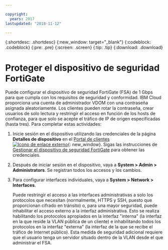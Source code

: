```yaml
---

copyright:
  years: 2017
lastupdated: "2018-11-12"

---
```


{:shortdesc: .shortdesc}
{:new_window: target="_blank"}
{:codeblock: .codeblock}
{:pre: .pre}
{:screen: .screen}
{:tip: .tip}
{:download: .download}

# Proteger el dispositivo de seguridad FortiGate

Puede configurar el dispositivo de seguridad FortiGate (FSA) de 1 Gbps para que cumpla con los requisitos de seguridad y conformidad. IBM Cloud proporciona una cuenta de administrador VDOM con una contraseña asignada aleatoriamente. Los clientes pueden rotar la contraseña, crear usuarios de solo lectura y restringir el acceso en función de los hosts de confianza, para que solo se acepte el tráfico de IP de origen especificadas (hasta tres). Para completar estas actividades:

1. Inicie sesión en el dispositivo utilizando las credenciales de la página **Detalles de dispositivo** en el [Portal de clientes ![Icono de enlace externo](../../icons/launch-glyph.svg "Icono de enlace externo")](https://control.softlayer.com/){: new_window}. Sigas las instrucciones de [Gestionar el dispositivo de seguridad FortiGate](managing-fsa.html) para obtener las credenciales.
2. Después de iniciar sesión en el dispositivo, vaya a **System > Admin > Administrators**. Se registran todos los accesos y los cambios.
3. Para configurar interfaces individuales, vaya a **System > Network > Interfaces**.

    Puede restringir el acceso a las interfaces administrativas a solo los protocolos que necesitan (normalmente, HTTPS y SSH, puesto que proporcionan cifrado en tránsito) o, para una mayor seguridad, puede inhabilitar el acceso externo a la interfaz administrativa. Esto se realiza habilitando los protocolos apropiados en la interfaz "interna" (la interfaz en la que reside la VLAN pública de un cliente) e inhabilitando todos los protocolos en la interfaz "externa" (la interfaz de la que se recibe el tráfico de Internet público). Esta medida de seguridad adicional requiere que el usuario tenga un servidor situado dentro de la VLAN desde el que administrar el FSA. 
